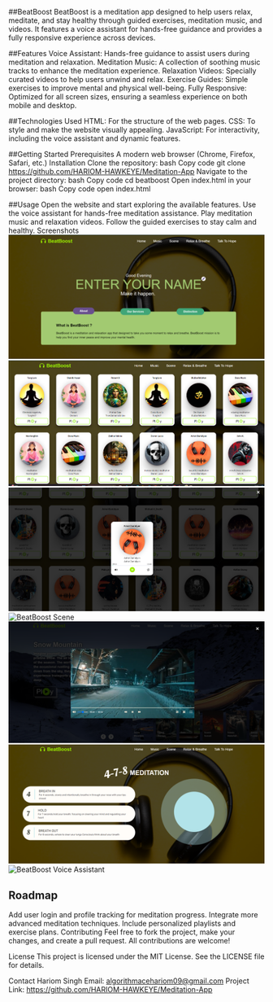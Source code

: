 ##BeatBoost
BeatBoost is a meditation app designed to help users relax, meditate, and stay healthy through guided exercises, meditation music, and videos. It features a voice assistant for hands-free guidance and provides a fully responsive experience across devices.

##Features
Voice Assistant: Hands-free guidance to assist users during meditation and relaxation.
Meditation Music: A collection of soothing music tracks to enhance the meditation experience.
Relaxation Videos: Specially curated videos to help users unwind and relax.
Exercise Guides: Simple exercises to improve mental and physical well-being.
Fully Responsive: Optimized for all screen sizes, ensuring a seamless experience on both mobile and desktop.


##Technologies Used
HTML: For the structure of the web pages.
CSS: To style and make the website visually appealing.
JavaScript: For interactivity, including the voice assistant and dynamic features.

##Getting Started
Prerequisites
A modern web browser (Chrome, Firefox, Safari, etc.)
Installation
Clone the repository:
bash
Copy code
git clone https://github.com/HARIOM-HAWKEYE/Meditation-App
Navigate to the project directory:
bash
Copy code
cd beatboost
Open index.html in your browser:
bash
Copy code
open index.html

##Usage
Open the website and start exploring the available features.
Use the voice assistant for hands-free meditation assistance.
Play meditation music and relaxation videos.
Follow the guided exercises to stay calm and healthy.
Screenshots
![BeatBoost Home](https://github.com/HARIOM-HAWKEYE/Meditation-App/blob/main/SceernShot/Home.png)
![BeatBoost Music](https://github.com/HARIOM-HAWKEYE/Meditation-App/blob/main/SceernShot/Music.png)
![BeatBoost MusicPlaying](https://github.com/HARIOM-HAWKEYE/Meditation-App/blob/main/SceernShot/Music_Player.png)
![BeatBoost Scene](https://github.com/HARIOM-HAWKEYE/Meditation-App/blob/main/SceernShot/Scene-Display.png)
![BeatBoost VideoPlayer](https://github.com/HARIOM-HAWKEYE/Meditation-App/blob/main/SceernShot/Video_player.png)
![BeatBoost Relax & Breathe](https://github.com/HARIOM-HAWKEYE/Meditation-App/blob/main/SceernShot/Exercise.png)
![BeatBoost Voice Assistant](https://github.com/HARIOM-HAWKEYE/Meditation-App/blob/main/SceernShot/VoiceAsis.png)

## Roadmap
 Add user login and profile tracking for meditation progress.
 Integrate more advanced meditation techniques.
 Include personalized playlists and exercise plans.
Contributing
Feel free to fork the project, make your changes, and create a pull request. All contributions are welcome!

License
This project is licensed under the MIT License. See the LICENSE file for details.

Contact
Hariom Singh
Email: algorithmacehariom09@gmail.com
Project Link: https://github.com/HARIOM-HAWKEYE/Meditation-App
